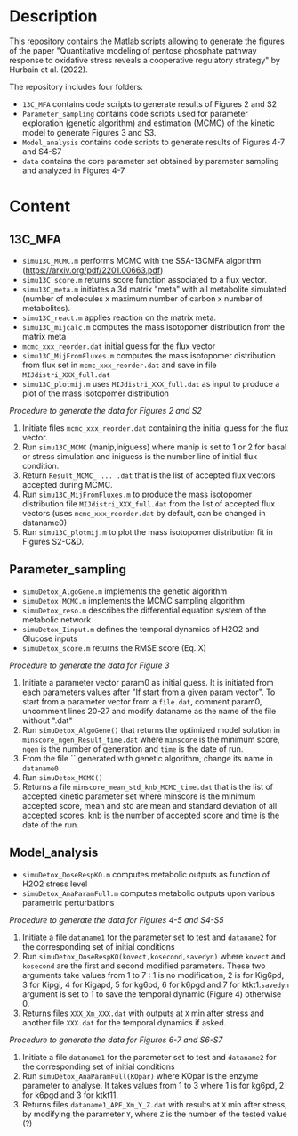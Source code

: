 # Description
This repository contains the Matlab scripts allowing to generate the figures of the paper "Quantitative modeling of pentose phosphate pathway response to oxidative stress reveals a cooperative regulatory strategy" by Hurbain et al. (2022).

The repository includes four folders:
- `13C_MFA` contains code scripts to generate results of Figures 2 and S2
- `Parameter_sampling` contains code scripts used for parameter exploration (genetic algorithm) and estimation (MCMC) of the kinetic model to generate Figures 3 and S3.
- `Model_analysis` contains code scripts to generate results of Figures 4-7 and S4-S7
- `data` contains the core parameter set obtained by parameter sampling and analyzed in Figures 4-7
# Content
## 13C_MFA
- `simu13C_MCMC.m` performs MCMC with the SSA-13CMFA algorithm (https://arxiv.org/pdf/2201.00663.pdf)
- `simu13C_score.m` returns score function associated to a flux vector. 
- `simu13C_meta.m` initiates a 3d matrix "meta" with all metabolite simulated (number of molecules x maximum number of carbon x number of metabolites). 
- `simu13C_react.m` applies reaction on the matrix meta. 
- `simu13C_mijcalc.m` computes the mass isotopomer distribution from the matrix meta
- `mcmc_xxx_reorder.dat` initial guess for the flux vector
- `simu13C_MijFromFluxes.m` computes the mass isotopomer distribution from flux set in `mcmc_xxx_reorder.dat` and save in file `MIJdistri_XXX_full.dat`
- `simu13C_plotmij.m` uses `MIJdistri_XXX_full.dat` as input to produce a plot of the mass isotopomer distribution

*Procedure to generate the data for Figures 2 and S2*
1) Initiate files `mcmc_xxx_reorder.dat` containing the initial guess for the flux vector.
2) Run `simu13C_MCMC` (manip,iniguess) where manip is set to 1 or 2 for basal or stress simulation and iniguess is the number line of initial flux condition.
3) Return `Result_MCMC_ ... .dat`  that is the list of accepted flux vectors accepted during MCMC.
4) Run `simu13C_MijFromFluxes.m` to produce the mass isotopomer distribution file `MIJdistri_XXX_full.dat` from the list of accepted flux vectors (uses `mcmc_xxx_reorder.dat` by default, can be changed in dataname0)
5) Run `simu13C_plotmij.m` to plot the mass isotopomer distribution fit in Figures S2-C&D.

## Parameter_sampling
- `simuDetox_AlgoGene.m` implements the genetic algorithm
- `simuDetox_MCMC.m` implements the MCMC sampling algorithm
- `simuDetox_reso.m` describes the differential equation system of the metabolic network
- `simuDetox_Iinput.m` defines the temporal dynamics of H2O2 and Glucose inputs
- `simuDetox_score.m` returns the RMSE score (Eq. X)

*Procedure to generate the data for Figure 3*
1) Initiate a parameter vector param0 as initial guess. It is initiated from each parameters values after "If start from a given param vector". To start from a parameter vector from a `file.dat`, comment param0, uncomment lines 20-27 and modify dataname as the name of the file without ".dat"
2) Run `simuDetox_AlgoGene()` that returns the optimized model solution in `minscore_ngen_Result_time.dat` where `minscore` is the minimum score, `ngen` is the number of generation and `time` is the date of run. 
3) From the file `` generated with genetic algorithm, change its name in `dataname0`
4) Run `simuDetox_MCMC()` 
5) Returns a file `minscore_mean_std_knb_MCMC_time.dat` that is the list of accepted kinetic parameter set  where minscore is the minimum accepted score, mean and std are mean and standard deviation of all accepted scores, knb is the number of accepted score and time is the date of the run. 

## Model_analysis
- `simuDetox_DoseRespKO.m` computes metabolic outputs as function of H2O2 stress level
- `simuDetox_AnaParamFull.m` computes metabolic outputs upon various parametric perturbations
 
*Procedure to generate the data for Figures 4-5 and S4-S5*
1) Initiate a file `dataname1` for the parameter set to test and `dataname2` for the corresponding set of initial conditions
2) Run `simuDetox_DoseRespKO(kovect,kosecond,savedyn)` where `kovect` and `kosecond` are the first and second modified parameters. These two arguments take values from 1 to 7 : 1 is no modification, 2 is for Kig6pd, 3 for Kipgi, 4 for Kigapd, 5 for kg6pd, 6 for k6pgd and 7 for ktkt1.`savedyn` argument is set to 1 to save the temporal dynamic (Figure 4) otherwise 0.
3) Returns files `XXX_Xm_XXX.dat` with outputs at `X` min after stress and another file `XXX.dat` for the temporal dynamics if asked.

*Procedure to generate the data for Figures 6-7 and S6-S7*
1) Initiate a file `dataname1` for the parameter set to test and `dataname2` for the corresponding set of initial conditions
2) Run `simuDetox_AnaParamFull(KOpar)` where KOpar is the enzyme parameter to analyse. It takes values from 1 to 3 where 1 is for kg6pd, 2 for k6pgd and 3 for ktkt11.
3) Returns files `dataname1_APF_Xm_Y_Z.dat` with results at `X` min after stress, by modifying the parameter `Y`, where `Z` is the number of the tested value (?)
